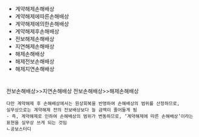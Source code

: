 - 계약해제손해배상
- 계약해제에따른손해배상
- 계약해제에의한손해배상
- 계약해제후손해배상
- 전보해제손해배상
- 지연해제손해배상
- 해제손해배상
- 해제전보손해배상
- 해제지연손해배상



#
전보손해배상>>지연손해배상
전보손해배상>>해제손해배상

```
다만 계약해제 후 손해배상에서는 원상회복을 반영하여 손해배상의 범위를 산정하므로,
실무상으로는 계약해제 전의 전보배상보다 늘 금액이 줄어들게 됨
- 즉, 계약해제로 인하여 손해배상의 범위가 변동하므로, ‘계약해제에 따른 손해배상’이라는 
표현을 실무상 쓰게 되는 것임
ㄴ공보스터디
